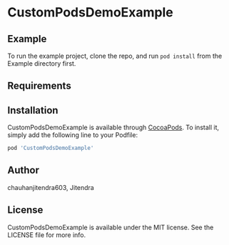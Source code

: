 # CustomPodsDemoExample

## Example

To run the example project, clone the repo, and run `pod install` from the Example directory first.

## Requirements

## Installation

CustomPodsDemoExample is available through [CocoaPods](https://cocoapods.org). To install
it, simply add the following line to your Podfile:

```ruby
pod 'CustomPodsDemoExample'
```

## Author

chauhanjitendra603, Jitendra

## License

CustomPodsDemoExample is available under the MIT license. See the LICENSE file for more info.
